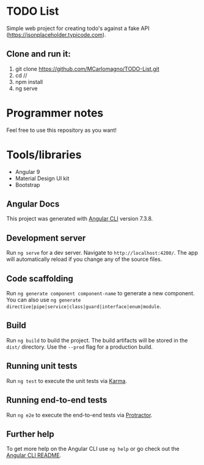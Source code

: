 # TODO List
Simple web project for creating todo's against a fake API (https://jsonplaceholder.typicode.com).

## Clone and run it:
1. git clone https://github.com/MCarlomagno/TODO-List.git 
2. cd /<project-path>/
3. npm install
4. ng serve
  
# Programmer notes
Feel free to use this repository as you want!

# Tools/libraries

- Angular 9
- Material Design UI kit
- Bootstrap

## Angular Docs

This project was generated with [Angular CLI](https://github.com/angular/angular-cli) version 7.3.8.

## Development server

Run `ng serve` for a dev server. Navigate to `http://localhost:4200/`. The app will automatically reload if you change any of the source files.

## Code scaffolding

Run `ng generate component component-name` to generate a new component. You can also use `ng generate directive|pipe|service|class|guard|interface|enum|module`.

## Build

Run `ng build` to build the project. The build artifacts will be stored in the `dist/` directory. Use the `--prod` flag for a production build.

## Running unit tests

Run `ng test` to execute the unit tests via [Karma](https://karma-runner.github.io).

## Running end-to-end tests

Run `ng e2e` to execute the end-to-end tests via [Protractor](http://www.protractortest.org/).

## Further help

To get more help on the Angular CLI use `ng help` or go check out the [Angular CLI README](https://github.com/angular/angular-cli/blob/master/README.md).
